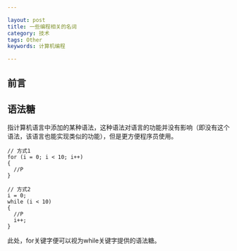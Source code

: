 ```yaml
---

layout: post
title: 一些编程相关的名词
category: 技术
tags: Other
keywords: 计算机编程

---
```


## 前言 ##

## 语法糖

指计算机语言中添加的某种语法，这种语法对语言的功能并没有影响（即没有这个语法，该语言也能实现类似的功能），但是更方便程序员使用。

    // 方式1
    for (i = 0; i < 10; i++)
    {
      //P
    }
    
    // 方式2
    i = 0;
    while (i < 10)
    {
      //P
      i++;
    }
    
此处，for关键字便可以视为while关键字提供的语法糖。





